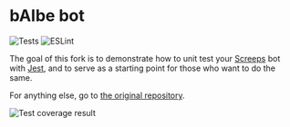 # bAIbe bot

![Tests](https://github.com/nexovec/screeps-typescript-jest-starter/workflows/Tests/badge.svg)
![ESLint](https://github.com/nexovec/screeps-typescript-jest-starter/workflows/ESLint/badge.svg)

The goal of this fork is to demonstrate how to unit test your [Screeps](https://screeps.com/) bot with [Jest](https://jestjs.io/), and to serve as a starting point for those who want to do the same.

For anything else, go to [the original repository](https://github.com/screepers/screeps-typescript-starter).

![Test coverage result](coverage.png)
